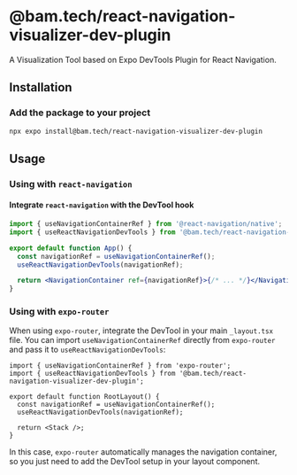 # @bam.tech/react-navigation-visualizer-dev-plugin

A Visualization Tool based on Expo DevTools Plugin for React Navigation.

## Installation

### Add the package to your project

```bash
npx expo install@bam.tech/react-navigation-visualizer-dev-plugin
```

## Usage

### Using with `react-navigation`

#### Integrate `react-navigation` with the DevTool hook

```jsx
import { useNavigationContainerRef } from '@react-navigation/native';
import { useReactNavigationDevTools } from '@bam.tech/react-navigation-visualizer-dev-plugin';

export default function App() {
  const navigationRef = useNavigationContainerRef();
  useReactNavigationDevTools(navigationRef);

  return <NavigationContainer ref={navigationRef}>{/* ... */}</NavigationContainer>;
}
```

### Using with `expo-router`

When using `expo-router`, integrate the DevTool in your main `_layout.tsx` file. You can import `useNavigationContainerRef` directly from `expo-router` and pass it to `useReactNavigationDevTools`:

```tsx
import { useNavigationContainerRef } from 'expo-router';
import { useReactNavigationDevTools } from '@bam.tech/react-navigation-visualizer-dev-plugin';

export default function RootLayout() {
  const navigationRef = useNavigationContainerRef();
  useReactNavigationDevTools(navigationRef);

  return <Stack />;
}
```

In this case, `expo-router` automatically manages the navigation container, so you just need to add the DevTool setup in your layout component.
